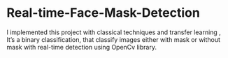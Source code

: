 # Real-time-Face-Mask-Detection
I implemented this project with classical techniques and transfer learning , It’s a binary classification, that classify images either with mask or without mask with real-time detection using OpenCv library.
